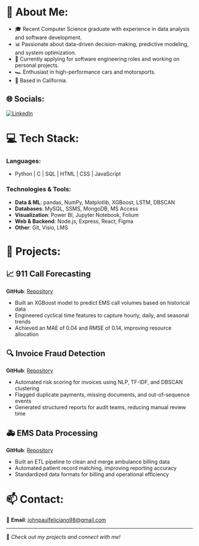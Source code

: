 # 💫 About Me:
- 🎓 Recent Computer Science graduate with experience in data analysis and software development.
- 📊 Passionate about data-driven decision-making, predictive modeling, and system optimization.
- 🚀 Currently applying for software engineering roles and working on personal projects.
- 🏎️ Enthusiast in high-performance cars and motorsports.
- 📍 Based in California.

## 🌐 Socials:
[![LinkedIn](https://img.shields.io/badge/LinkedIn-%230077B5.svg?logo=linkedin&logoColor=white)](https://linkedin.com/in/johnp-feliciano)  

# 💻 Tech Stack:
### Languages:
- Python | C | SQL | HTML | CSS | JavaScript  

### Technologies & Tools:
- **Data & ML**: pandas, NumPy, Matplotlib, XGBoost, LSTM, DBSCAN  
- **Databases**: MySQL, SSMS, MongoDB, MS Access  
- **Visualization**: Power BI, Jupyter Notebook, Folium  
- **Web & Backend**: Node.js, Express, React, Figma  
- **Other**: Git, Visio, LMS  

# 🚀 Projects:
## 📈 911 Call Forecasting  
**GitHub**: [Repository](https://github.com/johnpaulfeliciano98/911-call-forecasting/tree/main) 
- Built an XGBoost model to predict EMS call volumes based on historical data  
- Engineered cyclical time features to capture hourly, daily, and seasonal trends  
- Achieved an MAE of 0.04 and RMSE of 0.14, improving resource allocation  

## 🔍 Invoice Fraud Detection  
**GitHub**: [Repository](https://github.com/johnpaulfeliciano98/Risk-Assignment)  
- Automated risk scoring for invoices using NLP, TF-IDF, and DBSCAN clustering  
- Flagged duplicate payments, missing documents, and out-of-sequence events  
- Generated structured reports for audit teams, reducing manual review time  

## 🚑 EMS Data Processing  
**GitHub**: [Repository](https://github.com/johnpaulfeliciano98/vpambu-ctc-report-generator)  
- Built an ETL pipeline to clean and merge ambulance billing data  
- Automated patient record matching, improving reporting accuracy  
- Standardized data formats for billing and operational efficiency  

# 📫 Contact:  
📩 **Email**: johnpaulfeliciano98@gmail.com  

---
🚀 *Check out my projects and connect with me!*
